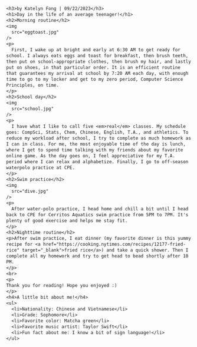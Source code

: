 

<html>

  <body>
    
    <h3>by Katelyn Fong | 09/22/2023</h3>
    <h1>Day in the life of an average teenager!</h1>
    <h2>Morning routine</h2>
    <img
      src="eggtoast.jpg"
    />
    <p>
      First, I wake up at bright and early at 6:30 AM to get ready for school. I always eats eggs and toast for breakfast, then brush teeth, then put on school-appropriate clothes, then brush my hair, and lastly put on shoes, in that particular order. It is an efficient routine that guarantees my arrival at school by 7:20 AM each day, with enough time to go to my locker and get to my zero period, Computer Science Principles, on time.
    </p>
    <h2>School day</h2>
    <img
      src="school.jpg"
    />
    <p>
      I have what I like to call five <em>real</em> classes. My schedule goes: CompSci, Stats, Chem, Chinese, English, T.A., and athletics. To reduce my workload after school, I try to complete as much homework as I can in class. For me, the most enjoyable time of the day is lunch, where I get to spend time talking with my friends about my favorite online game. As the day goes on, I feel appreciative for my T.A. period where I can relax and alphabetize. Finally, I go to off-season waterpolo practice at CPE.
    </p>
    <h2>Swim practice</h2>
    <img
      src="dive.jpg"
    />
    <p>
      After water-polo practice, I head home and chill a bit until I head back to CPE for Cerritos Aquatics swim practice from 5PM to 7PM. It's plenty of good exercise and helps me stay fit. 
    </p>
    <h2>Nighttime routine</h2>
    <p>After swim practice, I eat dinner (my favorite dinner is this yummy recipe for <a href="https://cooking.nytimes.com/recipes/12177-fried-rice" target="_blank">fried rice</a>) and take a quick shower. Then I complete all my homework and try to get head to bead shortly after 10 PM.
    </p>
    <br>
    <p>
    Thank you for reading! Hope you enjoyed :)
    </p>
    <h4>A little bit about me!</h4>
    <ul>
      <li>Nationality: Chinese and Vietnamese</li>
      <li>Grade: Sophomore</li>
      <li>Favorite color: Matcha green</li>
      <li>Favorite music artist: Taylor Swift</li>
      <li>Fun fact about me: I know a bit of sign language!</li>
    </ul>
  </body>
</html>
